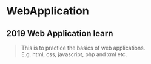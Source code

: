 WebApplication
==============
2019 Web Application learn
--------------------------
> This is to practice the basics of web applications.    
> E.g. html, css, javascript, php and xml etc.     
